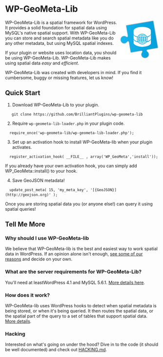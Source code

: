 WP-GeoMeta-Lib
==============
<img align="right" src="https://raw.githubusercontent.com/BrilliantPlugins/wp-geometa-lib/media/img/logo_128.png">
WP-GeoMeta-Lib is a spatial framework for WordPress. It provides a solid foundation 
for spatial data using MySQL's native spatial support. With WP-GeoMeta-Lib you
can store and search spatial metadata like you do any other metadata, but using MySQL spatial indexes.

If your plugin or website uses location data, you should be using WP-GeoMeta-Lib.
WP-GeoMeta-Lib makes using spatial data *easy* and *efficient*. 

WP-GeoMeta-Lib was created with developers in mind. If you find it cumbersome, buggy or missing features, let us know! 

Quick Start
-----------

1. Download WP-GeoMeta-Lib to your plugin. 
 
 ```
 	git clone https://github.com/BrilliantPlugins/wp-geometa-lib
 ```
2. Require `wp-geometa-lib-loader.php` in your plugin code.
 
 ```
   require_once('wp-geometa-lib/wp-geometa-lib-loader.php');
 ```

3. Set up an activation hook to install WP-GeoMeta-lib when your plugin activates.

 ```
   register_activation_hook( __FILE__ , array('WP_GeoMeta','install'));
 ```

 If you already have your own activation hook, you can simply add WP_GeoMeta::install() to your hook.

4. Save GeoJSON metadata!
 
 ```
   update_post_meta( 15, 'my_meta_key', '[{GeoJSON}](http://geojson.org)' );
 ```

Once you are storing spatial data you (or anyone else!) can query it
using spatial queries!

Tell Me More
------------

### Why should I use WP-GeoMeta-lib

We believe that WP-GeoMeta-lib is the best and easiest way to work spatial data in WordPress. If an opinion alone isn't enough, [see some of our reasons](docs/WHY_WPGEOMETA.md) and decide on your own.

### What are the server requirements for WP-GeoMeta-Lib? 

You'll need at leastWordPress 4.1 and MySQL 5.6.1. [More details here](docs/SERVER_REQUIREMENTS.md).

### How does it work? 

WP-GeoMeta-lib uses WordPress hooks to detect when spatial metadata is being stored, or when it's being queried. It then routes the spatial data, or the spatial part of the query to a set of tables that support spatial data. [More details](docs/HOW_DOES_IT_WORK.md).

### Hacking

Interested on what's going on under the hood? Dive in to the code (it should be well documented) and 
check out [HACKING.md](docs/HACKING.md).
